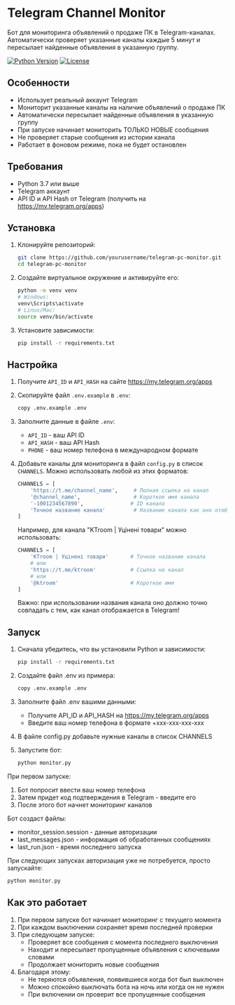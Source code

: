 # Telegram Channel Monitor

Бот для мониторинга объявлений о продаже ПК в Telegram-каналах. Автоматически проверяет указанные каналы каждые 5 минут и пересылает найденные объявления в указанную группу.

[![Python Version](https://img.shields.io/badge/python-3.7+-blue.svg)](https://www.python.org/downloads/)
[![License](https://img.shields.io/badge/license-MIT-green.svg)](https://opensource.org/licenses/MIT)

## Особенности

- Использует реальный аккаунт Telegram
- Мониторит указанные каналы на наличие объявлений о продаже ПК
- Автоматически пересылает найденные объявления в указанную группу
- При запуске начинает мониторить ТОЛЬКО НОВЫЕ сообщения
- Не проверяет старые сообщения из истории канала
- Работает в фоновом режиме, пока не будет остановлен

## Требования

- Python 3.7 или выше
- Telegram аккаунт
- API ID и API Hash от Telegram (получить на https://my.telegram.org/apps)

## Установка

1. Клонируйте репозиторий:
   ```bash
   git clone https://github.com/yourusername/telegram-pc-monitor.git
   cd telegram-pc-monitor
   ```

2. Создайте виртуальное окружение и активируйте его:
   ```bash
   python -m venv venv
   # Windows:
   venv\Scripts\activate
   # Linux/Mac:
   source venv/bin/activate
   ```

3. Установите зависимости:
   ```bash
   pip install -r requirements.txt
   ```

## Настройка

1. Получите `API_ID` и `API_HASH` на сайте https://my.telegram.org/apps
2. Скопируйте файл `.env.example` в `.env`:
   ```bash
   copy .env.example .env
   ```
3. Заполните данные в файле `.env`:
   - `API_ID` - ваш API ID
   - `API_HASH` - ваш API Hash
   - `PHONE` - ваш номер телефона в международном формате

4. Добавьте каналы для мониторинга в файл `config.py` в список `CHANNELS`. Можно использовать любой из этих форматов:
   ```python
   CHANNELS = [
       'https://t.me/channel_name',     # Полная ссылка на канал
       '@channel_name',                 # Короткое имя канала
       '-1001234567890',               # ID канала
       'Точное название канала'         # Название канала как оно отображается
   ]
   ```
   Например, для канала "KTroom | Уцінені товари" можно использовать:
   ```python
   CHANNELS = [
       'KTroom | Уцінені товари'       # Точное название канала
       # или
       'https://t.me/ktroom'           # Ссылка на канал
       # или
       '@ktroom'                       # Короткое имя
   ]
   ```
   Важно: при использовании названия канала оно должно точно совпадать с тем, как канал отображается в Telegram!

## Запуск

1. Сначала убедитесь, что вы установили Python и зависимости:
   ```bash
   pip install -r requirements.txt
   ```

2. Создайте файл .env из примера:
   ```bash
   copy .env.example .env
   ```

3. Заполните файл .env вашими данными:
   - Получите API_ID и API_HASH на https://my.telegram.org/apps
   - Введите ваш номер телефона в формате +xxx-xxx-xxx-xxx

4. В файле config.py добавьте нужные каналы в список CHANNELS

5. Запустите бот:
   ```bash
   python monitor.py
   ```

При первом запуске:
1. Бот попросит ввести ваш номер телефона
2. Затем придет код подтверждения в Telegram - введите его
3. После этого бот начнет мониторинг каналов

Бот создаст файлы:
- monitor_session.session - данные авторизации
- last_messages.json - информация об обработанных сообщениях
- last_run.json - время последнего запуска

При следующих запусках авторизация уже не потребуется, просто запускайте:
```bash
python monitor.py
```

## Как это работает

1. При первом запуске бот начинает мониторинг с текущего момента
2. При каждом выключении сохраняет время последней проверки
3. При следующем запуске:
   - Проверяет все сообщения с момента последнего выключения
   - Находит и пересылает пропущенные объявления с ключевыми словами
   - Продолжает мониторить новые сообщения
4. Благодаря этому:
   - Не теряются объявления, появившиеся когда бот был выключен
   - Можно спокойно выключать бота на ночь или когда он не нужен
   - При включении он проверит все пропущенные сообщения
